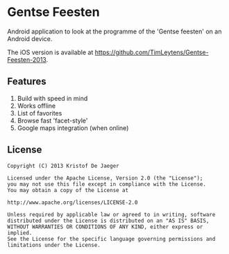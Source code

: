 Gentse Feesten
==============

Android application to look at the programme of the 'Gentse feesten' on an Android device.

The iOS version is available at https://github.com/TimLeytens/Gentse-Feesten-2013.

Features
--------

1. Build with speed in mind
2. Works offline
3. List of favorites
4. Browse fast 'facet-style'
5. Google maps integration (when online)

License
-------

    Copyright (C) 2013 Kristof De Jaeger

    Licensed under the Apache License, Version 2.0 (the "License");
    you may not use this file except in compliance with the License.
    You may obtain a copy of the License at

    http://www.apache.org/licenses/LICENSE-2.0

    Unless required by applicable law or agreed to in writing, software
    distributed under the License is distributed on an "AS IS" BASIS,
    WITHOUT WARRANTIES OR CONDITIONS OF ANY KIND, either express or implied.
    See the License for the specific language governing permissions and
    limitations under the License.

